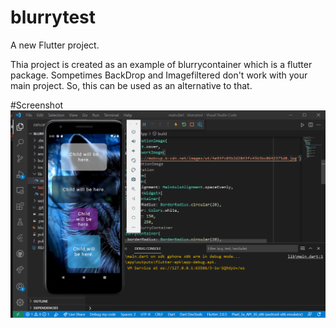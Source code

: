 # blurrytest

A new Flutter project.


Thia project is created as an example of blurrycontainer which is a flutter package. Sompetimes BackDrop and Imagefiltered don't work 
with your main project. So, this can be used as an alternative to that.
                                                                   



#Screenshot
<img src="images/ex.png">
